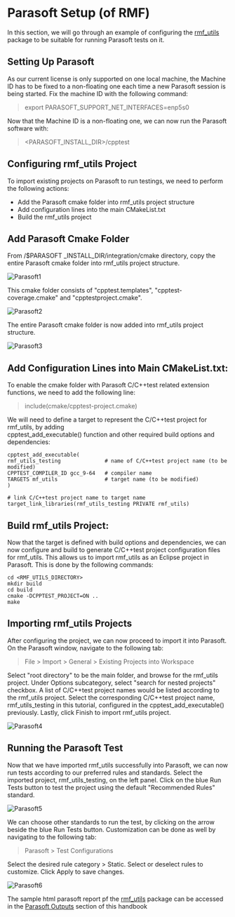 # Parasoft Setup (of RMF)

In this section, we will go through an example of configuring the [rmf_utils](https://github.com/open-rmf/rmf_utils) package to be suitable
for running Parasoft tests on it.

##  Setting Up Parasoft  
As our current license is only supported on one local machine, the Machine ID has to be fixed to a
non-floating one each time a new Parasoft session is being started.
Fix the machine ID with the following command:
> export PARASOFT_SUPPORT_NET_INTERFACES=enp5s0  

Now that the Machine ID is a non-floating one, we can now run the Parasoft software with:  

> <PARASOFT_INSTALL_DIR>/cpptest

##  Configuring rmf_utils Project  
To import existing projects on Parasoft to run testings, we need to perform the following actions:
- Add the Parasoft cmake folder into rmf_utils project structure
- Add configuration lines into the main CMakeList.txt
- Build the rmf_utils project

##  Add Parasoft Cmake Folder  
From /$PARASOFT _INSTALL_DIR/integration/cmake directory, copy the entire Parasoft cmake
folder into rmf_utils project structure.

![Parasoft1](../images/parasoft.1.png)

This cmake folder consists of "cpptest.templates", "cpptest-coverage.cmake" and "cpptestproject.cmake".

![Parasoft2](../images/parasoft.2.png)

The entire Parasoft cmake folder is now added into rmf_utils project structure.

![Parasoft3](../images/parasoft.3.png)

##  Add Configuration Lines into Main CMakeList.txt:

To enable the cmake folder with Parasoft C/C++test related extension functions, we need to add the
following line:
> include(cmake/cpptest-project.cmake)  

We will need to define a target to represent the C/C++test project for rmf_utils, by adding  
cpptest_add_executable() function and other required build options and dependencies:

```
cpptest_add_executable(
rmf_utils_testing              # name of C/C++test project name (to be modified)
CPPTEST_COMPILER_ID gcc_9-64   # compiler name
TARGETS mf_utils               # target name (to be modified)
)

# link C/C++test project name to target name
target_link_libraries(rmf_utils_testing PRIVATE rmf_utils)		
```

##  Build rmf_utils Project:  
Now that the target is defined with build options and dependencies, we can now configure and build
to generate C/C++test project configuration files for rmf_utils. This allows us to import rmf_utils as
an Eclipse project in Parasoft. This is done by the following commands:

```
cd <RMF_UTILS_DIRECTORY>
mkdir build
cd build
cmake -DCPPTEST_PROJECT=ON ..
make
```

##  Importing rmf_utils Projects  
After configuring the project, we can now proceed to import it into Parasoft. On the Parasoft
window, navigate to the following tab:
> File > Import > General > Existing Projects into Workspace

Select "root directory" to be the main folder, and browse for the rmf_utils project.
Under Options subcategory, select "search for nested projects" checkbox. A list of C/C++test
project names would be listed according to the rmf_utils project.
Select the corresponding C/C++test project name, rmf_utils_testing in this tutorial, configured in
the cpptest_add_executable() previously.
Lastly, click Finish to import rmf_utils project.

![Parasoft4](../images/parasoft.4.png)



##  Running the Parasoft Test

Now that we have imported rmf_utils successfully into Parasoft, we can now run tests according to
our preferred rules and standards.
Select the imported project, rmf_utils_testing, on the left panel. Click on the blue Run Tests button
to test the project using the default "Recommended Rules" standard.  

![Parasoft5](../images/parasoft.5.png)

We can choose other standards to run the test, by clicking on the arrow beside the blue Run Tests button.
Customization can be done as well by navigating to the following tab:
> Parasoft > Test Configurations

Select the desired rule category > Static.
Select or deselect rules to customize.
Click Apply to save changes.

![Parasoft6](../images/parasoft.6.png)

The sample html parasoft report pf the [rmf_utils](https://github.com/open-rmf/rmf_utils) package can be accessed 
in the [Parasoft Outputs](./parasoft-outputs.md) section of this handbook







